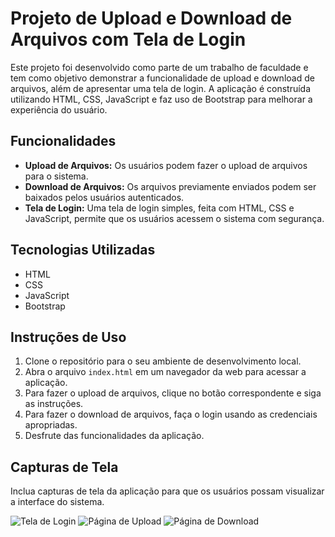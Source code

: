 # Projeto de Upload e Download de Arquivos com Tela de Login

Este projeto foi desenvolvido como parte de um trabalho de faculdade e tem como objetivo demonstrar a funcionalidade de upload e download de arquivos, além de apresentar uma tela de login. A aplicação é construída utilizando HTML, CSS, JavaScript e faz uso de Bootstrap para melhorar a experiência do usuário.

## Funcionalidades

- **Upload de Arquivos:** Os usuários podem fazer o upload de arquivos para o sistema.
- **Download de Arquivos:** Os arquivos previamente enviados podem ser baixados pelos usuários autenticados.
- **Tela de Login:** Uma tela de login simples, feita com HTML, CSS e JavaScript, permite que os usuários acessem o sistema com segurança.

## Tecnologias Utilizadas

- HTML
- CSS
- JavaScript
- Bootstrap

## Instruções de Uso

1. Clone o repositório para o seu ambiente de desenvolvimento local.
2. Abra o arquivo `index.html` em um navegador da web para acessar a aplicação.
3. Para fazer o upload de arquivos, clique no botão correspondente e siga as instruções.
4. Para fazer o download de arquivos, faça o login usando as credenciais apropriadas.
5. Desfrute das funcionalidades da aplicação.

## Capturas de Tela

Inclua capturas de tela da aplicação para que os usuários possam visualizar a interface do sistema. 

![Tela de Login](screenshots/login.png)
![Página de Upload](screenshots/upload.png)
![Página de Download](screenshots/download.png)



